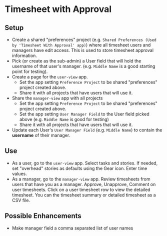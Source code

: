 # Timesheet with Approval

## Setup
* Create a shared "preferences" project (e.g. `Shared Preferences (Used by 'Timesheet With Approval' app)`) where all timesheet users and managers have edit access.
This is used to store timesheet approval information.
* Pick (or create as the sub-admin) a User field that will hold the username of that user's manager.  (e.g. `Middle Name` is a good starting point for testing).
* Create a page for the `user-view` app.
   * Set the app setting `Preference Project` to be shared "preferences" project created above.
   * Share it with all projects that have users that will use it.
* Share the `manager-view` app with all projects
   * Set the app setting `Preference Project` to be shared "preferences" project created above.
   * Set the app setting `User Manager Field` to the User field picked above (e.g. `Middle Name` is good for testing)
   * Share it with all projects that have users that will use it.
* Update each User's `User Manager Field` (e.g. `Middle Name`) to contain the **username** of their manager.

## Use
* As a user, go to the `user-view` app. Select tasks and stories.  If needed, set "overhead" stories as defaults using the Gear icon. Enter time values.
* As a manager, go to the `manager-view` app. Review timesheets from users that have you as a manager. Approve, Unapprove, Comment on user timesheets.
Click on a user timesheet row to view the detailed timesheet.  You can the timesheet summary or detailed timesheet as a CSV file.

## Possible Enhancements
* Make manager field a comma separated list of user names